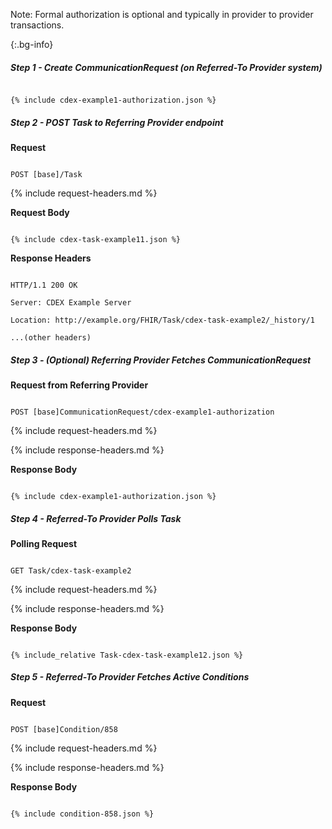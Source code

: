 

Note: Formal authorization is optional and typically in provider to provider transactions.

{:.bg-info}


##### Step 1 - Create CommunicationRequest (on Referred-To Provider system)


~~~

{% include cdex-example1-authorization.json %}

~~~


##### Step 2 - POST Task to Referring Provider endpoint


**Request**

~~~

POST [base]/Task

~~~


{% include request-headers.md %}


**Request Body**


~~~

{% include cdex-task-example11.json %}

~~~


**Response Headers**


~~~

HTTP/1.1 200 OK

Server: CDEX Example Server

Location: http://example.org/FHIR/Task/cdex-task-example2/_history/1

...(other headers)

~~~


##### Step 3 - (Optional) Referring Provider Fetches CommunicationRequest


**Request from Referring Provider**

~~~

POST [base]CommunicationRequest/cdex-example1-authorization

~~~


{% include request-headers.md %}


{% include response-headers.md %}


**Response Body**


~~~

{% include cdex-example1-authorization.json %}

~~~


##### Step 4 - Referred-To Provider Polls Task


**Polling Request**

~~~

GET Task/cdex-task-example2

~~~


{% include request-headers.md %}


{% include response-headers.md %}


**Response Body**


~~~

{% include_relative Task-cdex-task-example12.json %}

~~~


##### Step 5 - Referred-To Provider Fetches Active Conditions


**Request**

~~~

POST [base]Condition/858

~~~


{% include request-headers.md %}


{% include response-headers.md %}


**Response Body**


~~~

{% include condition-858.json %}

~~~


